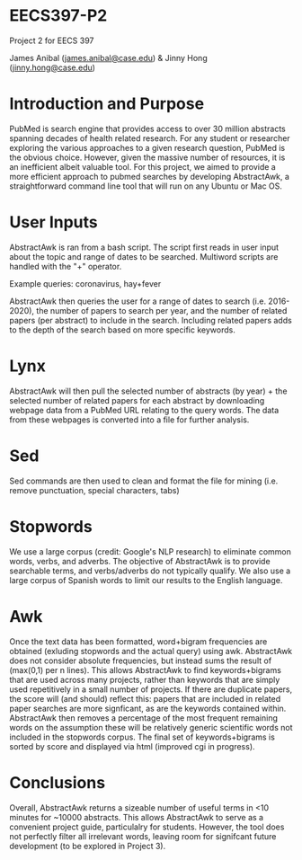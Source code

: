 # EECS397-P2
Project 2 for EECS 397

James Anibal (james.anibal@case.edu) & Jinny Hong (jinny.hong@case.edu)

# Introduction and Purpose

PubMed is search engine that provides access to over 30 million abstracts spanning decades of health related research. For any student or researcher exploring the various approaches to a given research question, PubMed is the obvious choice. However, given the massive number of resources, it is an inefficient albeit valuable tool. For this project, we aimed to provide a more efficient approach to pubmed searches by developing AbstractAwk, a straightforward command line tool that will run on any Ubuntu or Mac OS. 

# User Inputs
AbstractAwk is ran from a bash script. The script first reads in user input about the topic and range of dates to be searched. Multiword scripts are handled with the "+" operator. 

Example queries:
coronavirus, hay+fever

AbstractAwk then queries the user for a range of dates to search (i.e. 2016-2020), the number of papers to search per year, and the number of related papers (per abstract) to include in the search. Including related papers adds to the depth of the search based on more specific keywords. 

# Lynx
AbstractAwk will then pull the selected number of abstracts (by year) + the selected number of related papers for each abstract by downloading webpage data from a PubMed URL relating to the query words. The data from these webpages is converted into a file for further analysis.

# Sed
Sed commands are then used to clean and format the file for mining (i.e. remove punctuation, special characters, tabs)

# Stopwords
We use a large corpus (credit: Google's NLP research) to eliminate common words, verbs, and adverbs. The objective of AbstractAwk is to provide searchable terms, and verbs/adverbs do not typically qualify. We also use a large corpus of Spanish words to limit our results to the English language.

# Awk 
Once the text data has been formatted, word+bigram frequencies are obtained (exluding stopwords and the actual query) using awk. AbstractAwk does not consider absolute frequencies, but instead sums the result of (max(0,1) per n lines). This allows AbstractAwk to find keywords+bigrams that are used across many projects, rather than keywords that are simply used repetitively in a small number of projects. If there are duplicate papers, the score will (and should) reflect this: papers that are included in related paper searches are more signficant, as are the keywords contained within. AbstractAwk then removes a percentage of the most frequent remaining words on the assumption these will be relatively generic scientific words not included in the stopwords corpus. The final set of keywords+bigrams is sorted by score and displayed via html (improved cgi in progress).

# Conclusions
Overall, AbstractAwk returns a sizeable number of useful terms in <10 minutes for ~10000 abstracts. This allows AbstractAwk to serve as a convenient project guide, particulalry for students. However, the tool does not perfectly filter all irrelevant words, leaving room for signifcant future development (to be explored in Project 3). 
